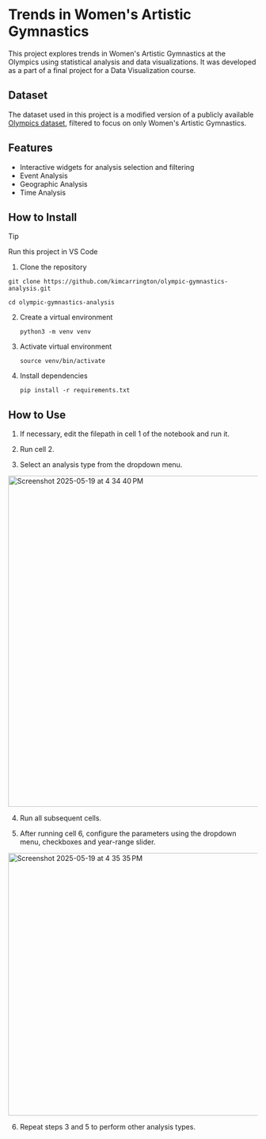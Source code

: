 # Trends in Women's Artistic Gymnastics
This project explores trends in Women's Artistic Gymnastics at the Olympics using statistical analysis and data visualizations. It was developed as a part of a final project for a Data Visualization course. 

## Dataset
The dataset used in this project is a modified version of a publicly available [Olympics dataset](https://www.kaggle.com/datasets/harshvgh/olympics), filtered to focus on only Women's Artistic Gymnastics. 

## Features
- Interactive widgets for analysis selection and filtering
- Event Analysis
- Geographic Analysis
- Time Analysis

## How to Install
> [!TIP]
> Run this project in VS Code

1. Clone the repository
   
  ```git clone https://github.com/kimcarrington/olympic-gymnastics-analysis.git```

   ```cd olympic-gymnastics-analysis```
   
2. Create a virtual environment
   
   ```python3 -m venv venv```
   
3. Activate virtual environment
   
   ```source venv/bin/activate```
   
4. Install dependencies
   
   ```pip install -r requirements.txt```
   
## How to Use
1. If necessary, edit the filepath in cell 1 of the notebook and run it.

2. Run cell 2.

3. Select an analysis type from the dropdown menu.
<img width="667" alt="Screenshot 2025-05-19 at 4 34 40 PM" src="https://github.com/user-attachments/assets/a384a8da-d667-4a70-9733-670b303ab433" />

4. Run all subsequent cells.

5. After running cell 6, configure the parameters using the dropdown menu, checkboxes and year-range slider.
<img width="529" alt="Screenshot 2025-05-19 at 4 35 35 PM" src="https://github.com/user-attachments/assets/cb4e6676-6bb7-42a5-a699-c59b51dc7102" />

6. Repeat steps 3 and 5 to perform other analysis types. 
